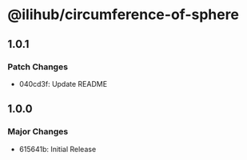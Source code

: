 # @ilihub/circumference-of-sphere

## 1.0.1

### Patch Changes

- 040cd3f: Update README

## 1.0.0

### Major Changes

- 615641b: Initial Release
